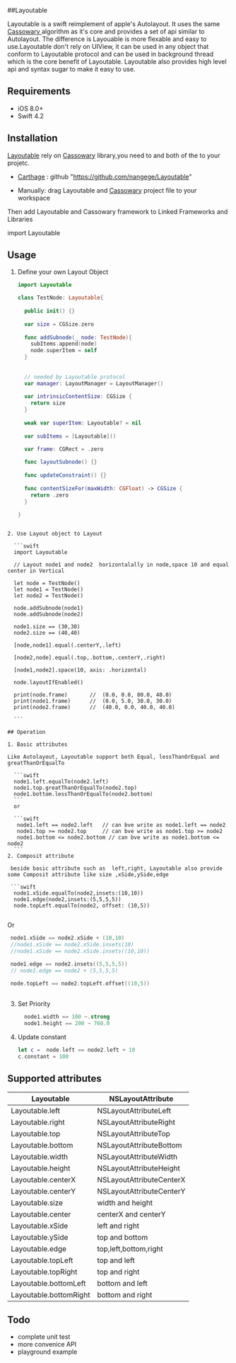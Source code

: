 ##Layoutable 

Layoutable is a swift reimplement of apple's Autolayout. It uses the same [Cassowary ](https://constraints.cs.washington.edu/cassowary/) algorithm as it's core and provides a set of api similar to Autolayout. The difference is Layouable is more flexable and easy to use.Layoutable don't rely on UIView, it can be used in any object that conform to Layoutable protocol and can be used in background thread which is the core benefit of Layoutable. Layoutable also provides high level api and syntax sugar to make it easy to use.

## Requirements
- iOS 8.0+
- Swift 4.2 

## Installation

[Layoutable](https://github.com/nangege/Layoutable) rely on   [Cassowary](https://github.com/nangege/Cassowary) library,you need to and both of the to your projetc.

- [Carthage](https://github.com/Carthage/Carthage) : github "https://github.com/nangege/Layoutable"

- Manually: drag Layoutable and [Cassowary](https://github.com/nangege/Cassowary) project file to your workspace 

Then add Layoutable and Cassowary framework to Linked Frameworks and Libraries

import Layoutable


## Usage

1. Define your own Layout Object

	```swift
	import Layoutable
	
	class TestNode: Layoutable{
	  
	  public init() {}
	  
	  var size = CGSize.zero
	  
	  func addSubnode(_ node: TestNode){
	    subItems.append(node)
	    node.superItem = self
	  }
	  
	  
	  // needed by Layoutable protocol
	  var manager: LayoutManager = LayoutManager()
	  
	  var intrinsicContentSize: CGSize {
	    return size
	  }
	  
	  weak var superItem: Layoutable? = nil
	  
	  var subItems = [Layoutable]()
	  
	  var frame: CGRect = .zero
	
	  func layoutSubnode() {}
	  
	  func updateConstraint() {}
	  
	  func contentSizeFor(maxWidth: CGFloat) -> CGSize {
	    return .zero
	  }
	  
	}

  ```

2. Use Layout object to Layout
    
    ```swift
    import Layoutable   
    
    // Layout node1 and node2  horizontalally in node,space 10 and equal center in Vertical
    
    let node = TestNode()
    let node1 = TestNode()
    let node2 = TestNode()
    
    node.addSubnode(node1)
    node.addSubnode(node2)
    
    node1.size == (30,30)
    node2.size == (40,40)
	  
	[node,node1].equal(.centerY,.left)
	  
	[node2,node].equal(.top,.bottom,.centerY,.right)
	  
	[node1,node2].space(10, axis: .horizontal)
	  
	node.layoutIfEnabled()
	
	print(node.frame)       //  (0.0, 0.0, 80.0, 40.0)
	print(node1.frame)      //  (0.0, 5.0, 30.0, 30.0)
	print(node2.frame)      //  (40.0, 0.0, 40.0, 40.0)
    
    ```
    
## Operation

1. Basic attributes
  
  Like Autolayout, Layoutable support both Equal, lessThanOrEqual and greatThanOrEqualTo

	```swift
	node1.left.equalTo(node2.left)
	node1.top.greatThanOrEqualTo(node2.top)
	node1.bottom.lessThanOrEqualTo(node2.bottom)
	```
	or
	
	```swift
	 node1.left == node2.left   // can bve write as node1.left == node2
	 node1.top >= node2.top     // can bve write as node1.top >= node2
	 node1.bottom <= node2.bottom // can bve write as node1.bottom <= node2
	```
2. Composit attribute

   beside basic attribute such as  left,right, Layoutable also provide some Composit attribute like size ,xSide,ySide,edge
   
   ```swift
    node1.xSide.equalTo(node2,insets:(10,10))
    node1.edge(node2,insets:(5,5,5,5))
    node.topLeft.equalTo(node2, offset: (10,5))
      
   ```
   Or
   
   ```swift
    node1.xSide == node2.xSide + (10,10) 
    //node1.xSide == node2.xSide.insets(10)
    //node1.xSide == node2.xSide.insets((10,10))
   
    node1.edge == node2.insets((5,5,5,5))
    // node1.edge == node2 + (5,5,5,5)
    
    node.topLeft == node2.topLeft.offset((10,5))
    
   ```
 
3. Set Priority

	 ```swift
	   node1.width == 100 ~.strong
	   node1.height == 200 ~ 760.0
      ``` 
   
   
4. Update constant

    ```swift
    let c =  node.left == node2.left + 10
    c.constant = 100
    ```   
 
## Supported attributes


Layoutable                   |  NSLayoutAttribute
-------------------------    |  --------------------------
Layoutable.left              |  NSLayoutAttributeLeft
Layoutable.right             |  NSLayoutAttributeRight
Layoutable.top               |  NSLayoutAttributeTop
Layoutable.bottom            |  NSLayoutAttributeBottom
Layoutable.width             |  NSLayoutAttributeWidth
Layoutable.height            |  NSLayoutAttributeHeight
Layoutable.centerX           |  NSLayoutAttributeCenterX
Layoutable.centerY           |  NSLayoutAttributeCenterY
Layoutable.size              |  width and height
Layoutable.center            |  centerX and centerY
Layoutable.xSide             |  left and right
Layoutable.ySide             |  top and bottom
Layoutable.edge              |  top,left,bottom,right
Layoutable.topLeft           |  top and left
Layoutable.topRight          |  top and right
Layoutable.bottomLeft        |  bottom and left
Layoutable.bottomRight       |  bottom and right


## Todo
- complete unit test
- more convenice API
- playground example



